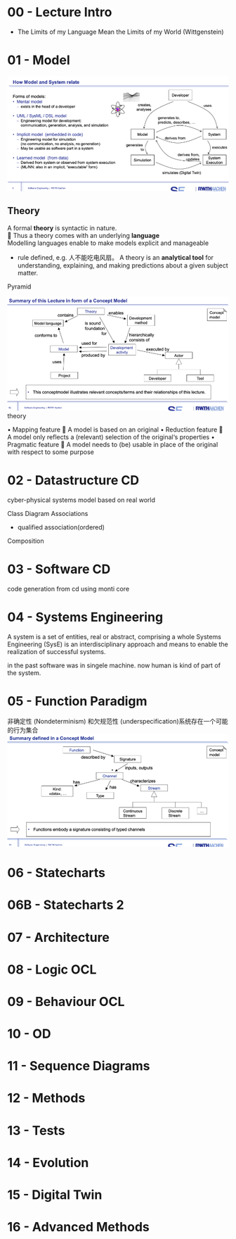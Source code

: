 # 00 - Lecture Intro

- The Limits of my Language Mean the Limits of my World (Wittgenstein)  

# 01 - Model
![Model](mbse_images/image-1.png)

## Theory

A formal **theory** is syntactic in nature.  
 Thus a theory comes with an underlying **language**  
Modelling languages enable to make models explicit and manageable
- rule defined, e.g. 人不能吃电风扇。
 A theory is an **analytical tool** for understanding, explaining, and making predictions about a given subject matter.

Pyramid

![conceptual](mbse_images/image-2.png)
theory


• Mapping feature
 A model is based on an original
• Reduction feature
 A model only reflects a (relevant) selection of the original‘s properties
• Pragmatic feature
 A model needs to (be) usable in place of the original with respect to some purpose


# 02 - Datastructure CD
cyber-physical systems
model based on real world

Class Diagram
Associations
- qualified association(ordered)

Composition

# 03 - Software CD
code generation from cd using monti core

# 04 - Systems Engineering
A system is a set of entities, real or abstract, comprising a whole
Systems Engineering (SysE) is an interdisciplinary approach and means to enable the realization of successful systems.

in the past software was in singele machine.
now human is kind of part of the system.


# 05 - Function Paradigm
非确定性 (Nondeterminism) 和欠规范性 (underspecification)系统存在一个可能的行为集合
![function](mbse_images/image-3.png)

# 06 - Statecharts
# 06B - Statecharts 2
# 07 - Architecture
# 08 - Logic OCL
# 09 - Behaviour OCL
# 10 - OD
# 11 - Sequence Diagrams
# 12 - Methods
# 13 - Tests
# 14 - Evolution
# 15 - Digital Twin
# 16 - Advanced Methods
